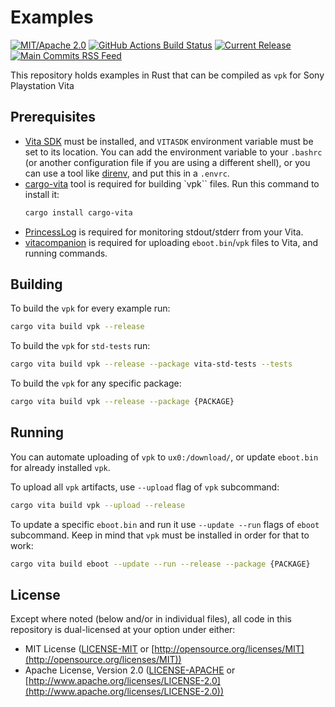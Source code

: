 # Examples

[![MIT/Apache 2.0](https://img.shields.io/badge/license-MIT%2FApache-blue.svg)](https://github.com/vita-rust/examples)
[![GitHub Actions Build Status](https://img.shields.io/github/actions/workflow/status/vita-rust/examples/release.yml)](https://github.com/vita-rust/examples/actions/workflows/release.yml)
[![Current Release](https://img.shields.io/github/release/vita-rust/examples.svg)](https://github.com/vita-rust/examples/releases)
[![Main Commits RSS Feed](https://img.shields.io/badge/rss-commits-ffa500?logo=rss)](https://github.com/vita-rust/examples/commits/main.atom)

This repository holds examples in Rust that can be compiled as `vpk` for Sony Playstation Vita

## Prerequisites

- [Vita SDK](https://vitasdk.org/) must be installed, and `VITASDK` environment variable must be set to its location. You can add the environment variable to your `.bashrc` (or another configuration file if you are using a different shell), or you can use a tool like [direnv](https://direnv.net/), and put this in a `.envrc`.
- [cargo-vita](https://github.com/vita-rust/cargo-vita) tool is required for building `vpk`` files. Run this command to install it:
  ```sh
  cargo install cargo-vita
  ```
- [PrincessLog](https://github.com/CelesteBlue-dev/PSVita-RE-tools/tree/master/PrincessLog/build) is required for monitoring stdout/stderr from your Vita.
- [vitacompanion](https://github.com/devnoname120/vitacompanion) is required for uploading `eboot.bin`/`vpk` files to Vita, and running commands.


## Building

To build the `vpk` for every example run:

```sh
cargo vita build vpk --release
```

To build the `vpk` for `std-tests` run:

```sh
cargo vita build vpk --release --package vita-std-tests --tests
```

To build the `vpk` for any specific package:

```sh
cargo vita build vpk --release --package {PACKAGE}
```


## Running

You can automate uploading of `vpk` to `ux0:/download/`, or update `eboot.bin` for already installed `vpk`.

To upload all `vpk` artifacts, use `--upload` flag of `vpk` subcommand:

```sh
cargo vita build vpk --upload --release
```

To update a specific `eboot.bin` and run it use `--update --run` flags of `eboot` subcommand. Keep in mind that `vpk` must be installed in order for that to work:

```sh
cargo vita build eboot --update --run --release --package {PACKAGE}
```

## License

Except where noted (below and/or in individual files), all code in this repository is dual-licensed at your option under either:

* MIT License ([LICENSE-MIT](LICENSE-MIT) or [http://opensource.org/licenses/MIT](http://opensource.org/licenses/MIT))
* Apache License, Version 2.0 ([LICENSE-APACHE](LICENSE-APACHE) or [http://www.apache.org/licenses/LICENSE-2.0](http://www.apache.org/licenses/LICENSE-2.0))
